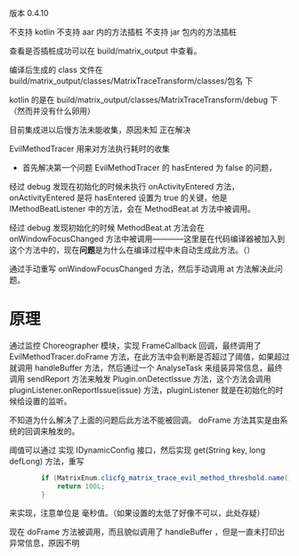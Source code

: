 版本 0.4.10

不支持 kotlin
不支持 aar 内的方法插桩
不支持 jar 包内的方法插桩

查看是否插桩成功可以在 build/matrix_output 中查看。

编译后生成的 class 文件在 build/matrix_output/classes/MatrixTraceTransform/classes/包名 下

kotlin 的是在 build/matrix_output/classes/MatrixTraceTransform/debug 下（然而并没有什么卵用）

目前集成进以后慢方法未能收集，原因未知 正在解决

EvilMethodTracer 用来对方法执行耗时的收集

- 首先解决第一个问题 EvilMethodTracer 的 hasEntered 为 false 的问题，

经过 debug 发现在初始化的时候未执行 onActivityEntered 方法，onActivityEntered 是将 hasEntered 设置为 true 的关键，他是 IMethodBeatListener 中的方法，会在 MethodBeat.at 方法中被调用。

经过 debug 发现初始化的时候 MethodBeat.at 方法会在 onWindowFocusChanged 方法中被调用————这里是在代码编译器被加入到这个方法中的，现在**问题**是为什么在编译过程中未自动生成此方法。（）

通过手动重写 onWindowFocusChanged 方法，然后手动调用 at 方法解决此问题。

# 原理

通过监控 Choreographer 模块，实现 FrameCallback 回调，最终调用了 EvilMethodTracer.doFrame 方法，在此方法中会判断是否超过了阈值，如果超过就调用 handleBuffer 方法，然后通过一个 AnalyseTask 来组装异常信息，最终调用 sendReport 方法来触发 Plugin.onDetectIssue 方法，这个方法会调用 pluginListener.onReportIssue(issue) 方法，pluginListener 就是在初始化的时候给设置的监听。

不知道为什么解决了上面的问题后此方法不能被回调。 doFrame 方法其实是由系统的回调来触发的。


阈值可以通过 实现 IDynamicConfig 接口，然后实现 get(String key, long defLong) 方法，重写

```java
        if (MatrixEnum.clicfg_matrix_trace_evil_method_threshold.name().equals(key)) {
            return 100L;
        }
```

来实现，注意单位是 毫秒值。（如果设置的太低了好像不可以，此处存疑）


现在 doFrame 方法被调用，而且貌似调用了 handleBuffer ，但是一直未打印出异常信息，原因不明